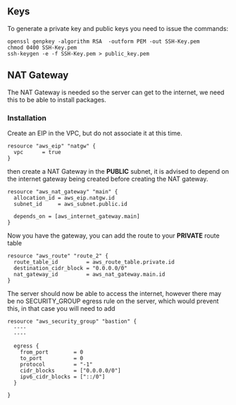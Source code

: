 ## Keys 

To generate a private key and public keys you need to issue the commands:

```
openssl genpkey -algorithm RSA  -outform PEM -out SSH-Key.pem
chmod 0400 SSH-Key.pem
ssh-keygen -e -f SSH-Key.pem > public_key.pem
```

## NAT Gateway
The NAT Gateway is needed so the server can get to the internet, we need this to be able to install packages.

### Installation
Create an EIP in the VPC, but do not associate it at this time. 

```
resource "aws_eip" "natgw" {
  vpc      = true
}
```

then create a NAT Gateway in the **PUBLIC** subnet, it is advised to depend on the internet gateway being created before creating the NAT gateway.

```
resource "aws_nat_gateway" "main" {
  allocation_id = aws_eip.natgw.id
  subnet_id     = aws_subnet.public.id

  depends_on = [aws_internet_gateway.main]
}
```

Now you have the gateway, you can add the route to your **PRIVATE** route table

```
resource "aws_route" "route_2" {
  route_table_id         = aws_route_table.private.id
  destination_cidr_block = "0.0.0.0/0"
  nat_gateway_id         = aws_nat_gateway.main.id
}

```

The server should now be able to access the internet, however there may be no SECURITY_GROUP egress rule on the server, which would prevent this, in that case you will need to add

```
resource "aws_security_group" "bastion" {
  ----
  ----
  
  egress {
    from_port        = 0
    to_port          = 0
    protocol         = "-1"
    cidr_blocks      = ["0.0.0.0/0"]
    ipv6_cidr_blocks = ["::/0"]
  }

}
